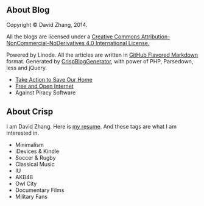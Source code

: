 ## About Blog

Copyright &copy; David Zhang, 2014. 

All the blogs are licensed under a [Creative Commons Attribution-NonCommercial-NoDerivatives 4.0 International License.](http://creativecommons.org/licenses/by-nc-nd/4.0/) 

Powered by Linode.
All the articles are written in [GitHub Flavored Markdown](https://help.github.com/articles/github-flavored-markdown) format.
Generated by [CrispBlogGenerator](https://github.com/crispgm/CrispBlogGenerator), with power of PHP, Parsedown, less and jQuery.

* [Take Action to Save Our Home](http://v.youku.com/v_show/id_XOTAxMzQ1NzY0.html)
* [Free and Open Internet](https://www.google.com/intl/en/takeaction/)
* Against Piracy Software

## About Crisp

I am David Zhang. Here is [my resume](/page/resume.html). And these tags are what I am interested in.

* Minimalism
* iDevices & Kindle
* Soccer & Rugby
* Classical Music
* IU
* AKB48
* Owl City
* Documentary Films
* Military Fans
